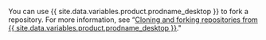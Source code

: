 You can use {{ site.data.variables.product.prodname_desktop }} to fork a repository. For more information, see “[Cloning and forking repositories from {{ site.data.variables.product.prodname_desktop }}](/desktop/contributing-to-projects/cloning-and-forking-repositories-from-github-desktop)."
